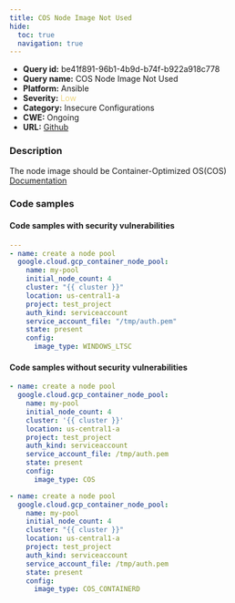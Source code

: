 ```yaml
---
title: COS Node Image Not Used
hide:
  toc: true
  navigation: true
---
```


<style>
  .highlight .hll {
    background-color: #ff171742;
  }
  .md-content {
    max-width: 1100px;
    margin: 0 auto;
  }
</style>

-   **Query id:** be41f891-96b1-4b9d-b74f-b922a918c778
-   **Query name:** COS Node Image Not Used
-   **Platform:** Ansible
-   **Severity:** <span style="color:#edd57e">Low</span>
-   **Category:** Insecure Configurations
-   **CWE:** Ongoing
-   **URL:** [Github](https://github.com/Checkmarx/kics/tree/master/assets/queries/ansible/gcp/cos_node_image_not_used)

### Description
The node image should be Container-Optimized OS(COS)<br>
[Documentation](https://docs.ansible.com/ansible/latest/collections/google/cloud/gcp_container_node_pool_module.html#parameter-config/image_type)

### Code samples
#### Code samples with security vulnerabilities
```yaml title="Positive test num. 1 - yaml file" hl_lines="13"
---
- name: create a node pool
  google.cloud.gcp_container_node_pool:
    name: my-pool
    initial_node_count: 4
    cluster: "{{ cluster }}"
    location: us-central1-a
    project: test_project
    auth_kind: serviceaccount
    service_account_file: "/tmp/auth.pem"
    state: present
    config:
      image_type: WINDOWS_LTSC

```


#### Code samples without security vulnerabilities
```yaml title="Negative test num. 1 - yaml file"
- name: create a node pool
  google.cloud.gcp_container_node_pool:
    name: my-pool
    initial_node_count: 4
    cluster: '{{ cluster }}'
    location: us-central1-a
    project: test_project
    auth_kind: serviceaccount
    service_account_file: /tmp/auth.pem
    state: present
    config:
      image_type: COS

```
```yaml title="Negative test num. 2 - yaml file"
- name: create a node pool
  google.cloud.gcp_container_node_pool:
    name: my-pool
    initial_node_count: 4
    cluster: "{{ cluster }}"
    location: us-central1-a
    project: test_project
    auth_kind: serviceaccount
    service_account_file: /tmp/auth.pem
    state: present
    config:
      image_type: COS_CONTAINERD

```
